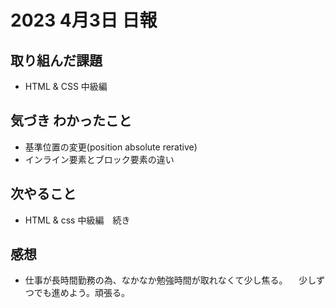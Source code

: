 # 2023 4月3日 日報

## 取り組んだ課題
- HTML & CSS 中級編

## 気づき わかったこと
- 基準位置の変更(position absolute rerative)
- インライン要素とブロック要素の違い

## 次やること
- HTML & css 中級編　続き

## 感想
- 仕事が長時間勤務の為、なかなか勉強時間が取れなくて少し焦る。
　少しずつでも進めよう。頑張る。
